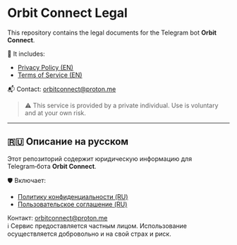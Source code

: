 # Orbit Connect Legal

This repository contains the legal documents for the Telegram bot **Orbit Connect**.

📄 It includes:

- [Privacy Policy (EN)](https://myagkiyrus.github.io/orbitconnect-legal/privacy_en.html)
- [Terms of Service (EN)](https://myagkiyrus.github.io/orbitconnect-legal/terms_en.html)

📬 Contact: orbitconnect@proton.me

> ⚠️ This service is provided by a private individual. Use is voluntary and at your own risk.

---

## 🇷🇺 Описание на русском

Этот репозиторий содержит юридическую информацию для Telegram‑бота **Orbit Connect**.

🛡️ Включает:

- [Политику конфиденциальности (RU)](https://myagkiyrus.github.io/orbitconnect-legal/privacy.html)
- [Пользовательское соглашение (RU)](https://myagkiyrus.github.io/orbitconnect-legal/terms.html)

Контакт: orbitconnect@proton.me  
ℹ️ Сервис предоставляется частным лицом. Использование осуществляется добровольно и на свой страх и риск.

